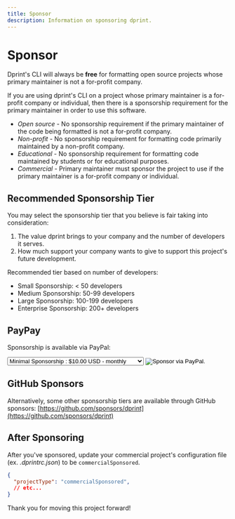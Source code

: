 ```yaml
---
title: Sponsor
description: Information on sponsoring dprint.
---
```


# Sponsor

Dprint's CLI will always be **free** for formatting open source projects whose primary maintainer is not a for-profit company.

If you are using dprint's CLI on a project whose primary maintainer is a for-profit company or individual, then there is a sponsorship requirement for the primary maintainer in order to use this software.

- _Open source_ - No sponsorship requirement if the primary maintainer of the code being formatted is not a for-profit company.
- _Non-profit_ - No sponsorship requirement for formatting code primarily maintained by a non-profit company.
- _Educational_ - No sponsorship requirement for formatting code maintained by students or for educational purposes.
- _Commercial_ - Primary maintainer must sponsor the project to use if the primary maintainer is a for-profit company or individual.

## Recommended Sponsorship Tier

You may select the sponsorship tier that you believe is fair taking into consideration:

1. The value dprint brings to your company and the number of developers it serves.
2. How much support your company wants to give to support this project's future development.

Recommended tier based on number of developers:

- Small Sponsorship: < 50 developers
- Medium Sponsorship: 50-99 developers
- Large Sponsorship: 100-199 developers
- Enterprise Sponsorship: 200+ developers

## PayPay

Sponsorship is available via PayPal:

<form id="sponsor" action="https://www.paypal.com/cgi-bin/webscr" method="post" target="_top">
   <input type="hidden" name="cmd" value="_s-xclick">
   <input type="hidden" name="hosted_button_id" value="3NURLRN43W9HE">
   <input type="hidden" name="on0" value="">
   <select name="os0">
      <option value="Minimal Sponsorship">Minimal Sponsorship : $10.00 USD - monthly</option>
      <option value="Small Sponsorship">Small Sponsorship : $20.00 USD - monthly</option>
      <option value="Sponsorship Tier 3">Sponsorship Tier 3 : $30.00 USD - monthly</option>
      <option value="Sponsorship Tier 4">Sponsorship Tier 4 : $50.00 USD - monthly</option>
      <option value="Medium Sponsorship">Medium Sponsorship : $75.00 USD - monthly</option>
      <option value="Sponsorship Tier 6">Sponsorship Tier 6 : $100.00 USD - monthly</option>
      <option value="Sponsorship Tier 7">Sponsorship Tier 7 : $150.00 USD - monthly</option>
      <option value="Large Sponsorship">Large Sponsorship : $250.00 USD - monthly</option>
      <option value="Sponsorship Tier 9">Sponsorship Tier 9 : $375.00 USD - monthly</option>
      <option value="Enterprise Sponsorship">Enterprise Sponsorship : $500.00 USD - monthly</option>
   </select>
   <input type="hidden" name="currency_code" value="USD">
   <input id="sponsor-subscribe" type="image" src="/images/subscribe.png" border="0" name="submit" alt="Sponsor via PayPal.">
   <img alt="" border="0" src="https://www.paypalobjects.com/en_US/i/scr/pixel.gif" width="1" height="1">
</form>

## GitHub Sponsors

Alternatively, some other sponsorship tiers are available through GitHub sponsors: [https://github.com/sponsors/dprint](https://github.com/sponsors/dprint)

## After Sponsoring

After you've sponsored, update your commercial project's configuration file (ex. _.dprintrc.json_) to be `commercialSponsored`.

<!-- dprint-ignore -->

```json
{
  "projectType": "commercialSponsored",
  // etc...
}
```

Thank you for moving this project forward!
